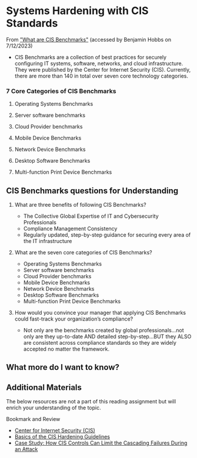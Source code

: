 # Systems Hardening with CIS Standards
From ["What are CIS Benchmarks"](https://www.ibm.com/topics/cis-benchmarks) (accessed by Benjamin Hobbs on 7/12/2023)

* CIS Benchmarks are a collection of best practices for securely configuring IT systems, software, networks, and cloud infrastructure. They were published by the Center for Internet Security (CIS). Currently, there are more than 140 in total over seven core technology categories.

### 7 Core Categories of CIS Benchmarks

1. Operating Systems Benchmarks

2. Server software benchmarks

3. Cloud Provider benchmarks

4. Mobile Device Benchmarks

5. Network Device Benchmarks

6. Desktop Software Benchmarks

7. Multi-function Print Device Benchmarks

## CIS Benchmarks questions for Understanding

1. What are three benefits of following CIS Benchmarks?

    * The Collective Global Expertise of IT and Cybersecurity Professionals
    * Compliance Management Consistency
    * Regularly updated, step-by-step guidance for securing every area of the IT infrastructure 

2. What are the seven core categories of CIS Benchmarks?
    * Operating Systems Benchmarks
    * Server software benchmarks
    * Cloud Provider benchmarks
    * Mobile Device Benchmarks
    * Network Device Benchmarks
    * Desktop Software Benchmarks
    * Multi-function Print Device Benchmarks

3. How would you convince your manager that applying CIS Benchmarks could fast-track your organization’s compliance?

    * Not only are the benchmarks created by global professionals...not only are they up-to-date AND detailed step-by-step...BUT they ALSO are consistent across compliance standards so they are widely accepted no matter the framework.


## What more do I want to know? 

## Additional Materials
The below resources are not a part of this reading assignment but will enrich your understanding of the topic.

Bookmark and Review
* [Center for Internet Security (CIS)](https://www.cisecurity.org/about-us)
* [Basics of the CIS Hardening Guidelines](https://blog.rsisecurity.com/basics-of-the-cis-hardening-guidelines/)
* [Case Study: How CIS Controls Can Limit the Cascading Failures During an Attack](https://www.sans.org/white-papers/36957/)